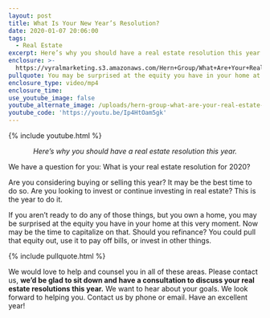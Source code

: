 ```yaml
---
layout: post
title: What Is Your New Year’s Resolution?
date: 2020-01-07 20:06:00
tags:
  - Real Estate
excerpt: Here’s why you should have a real estate resolution this year.
enclosure: >-
  https://vyralmarketing.s3.amazonaws.com/Hern+Group/What+Are+Your+Real+Estate+Resolutions_.mp4
pullquote: You may be surprised at the equity you have in your home at this very moment.
enclosure_type: video/mp4
enclosure_time:
use_youtube_image: false
youtube_alternate_image: /uploads/hern-group-what-are-your-real-estate-resolutions-youtube.jpg
youtube_code: 'https://youtu.be/Ip4HtOam5gk'
---
```


{% include youtube.html %}

<p style="text-align: center;"><em>Here’s why you should have a real estate resolution this year.</em></p>

We have a question for you: What is your real estate resolution for 2020?&nbsp;

Are you considering buying or selling this year? It may be the best time to do so. Are you looking to invest or continue investing in real estate? This is the year to do it.&nbsp;

If you aren’t ready to do any of those things, but you own a home, you may be surprised at the equity you have in your home at this very moment. Now may be the time to capitalize on that. Should you refinance? You could pull that equity out, use it to pay off bills, or invest in other things.&nbsp;

{% include pullquote.html %}

We would love to help and counsel you in all of these areas. Please contact us, **we’d be glad to sit down and have a consultation to discuss your real estate resolutions this year.** We want to hear about your goals. We look forward to helping you. Contact us by phone or email. Have an excellent year\!